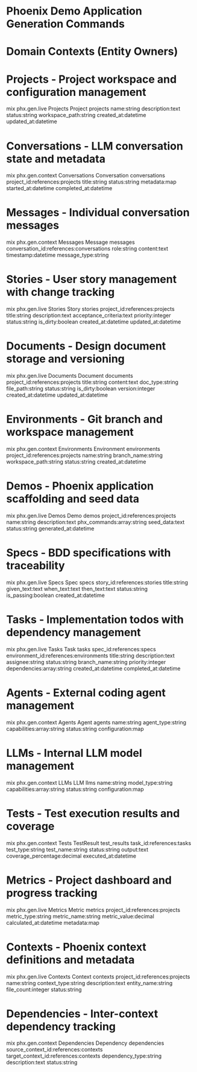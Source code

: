 # Phoenix Demo Application Generation Commands

# Domain Contexts (Entity Owners)

# Projects - Project workspace and configuration management
mix phx.gen.live Projects Project projects name:string description:text status:string workspace_path:string created_at:datetime updated_at:datetime

# Conversations - LLM conversation state and metadata
mix phx.gen.context Conversations Conversation conversations project_id:references:projects title:string status:string metadata:map started_at:datetime completed_at:datetime

# Messages - Individual conversation messages
mix phx.gen.context Messages Message messages conversation_id:references:conversations role:string content:text timestamp:datetime message_type:string

# Stories - User story management with change tracking
mix phx.gen.live Stories Story stories project_id:references:projects title:string description:text acceptance_criteria:text priority:integer status:string is_dirty:boolean created_at:datetime updated_at:datetime

# Documents - Design document storage and versioning
mix phx.gen.live Documents Document documents project_id:references:projects title:string content:text doc_type:string file_path:string status:string is_dirty:boolean version:integer created_at:datetime updated_at:datetime

# Environments - Git branch and workspace management
mix phx.gen.context Environments Environment environments project_id:references:projects name:string branch_name:string workspace_path:string status:string created_at:datetime

# Demos - Phoenix application scaffolding and seed data
mix phx.gen.live Demos Demo demos project_id:references:projects name:string description:text phx_commands:array:string seed_data:text status:string generated_at:datetime

# Specs - BDD specifications with traceability
mix phx.gen.live Specs Spec specs story_id:references:stories title:string given_text:text when_text:text then_text:text status:string is_passing:boolean created_at:datetime

# Tasks - Implementation todos with dependency management
mix phx.gen.live Tasks Task tasks spec_id:references:specs environment_id:references:environments title:string description:text assignee:string status:string branch_name:string priority:integer dependencies:array:string created_at:datetime completed_at:datetime

# Agents - External coding agent management
mix phx.gen.context Agents Agent agents name:string agent_type:string capabilities:array:string status:string configuration:map

# LLMs - Internal LLM model management
mix phx.gen.context LLMs LLM llms name:string model_type:string capabilities:array:string status:string configuration:map

# Tests - Test execution results and coverage
mix phx.gen.context Tests TestResult test_results task_id:references:tasks test_type:string test_name:string status:string output:text coverage_percentage:decimal executed_at:datetime

# Metrics - Project dashboard and progress tracking
mix phx.gen.live Metrics Metric metrics project_id:references:projects metric_type:string metric_name:string metric_value:decimal calculated_at:datetime metadata:map

# Contexts - Phoenix context definitions and metadata
mix phx.gen.live Contexts Context contexts project_id:references:projects name:string context_type:string description:text entity_name:string file_count:integer status:string

# Dependencies - Inter-context dependency tracking
mix phx.gen.context Dependencies Dependency dependencies source_context_id:references:contexts target_context_id:references:contexts dependency_type:string description:text status:string